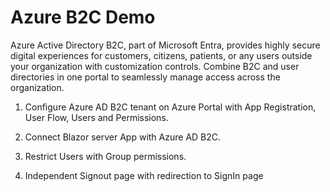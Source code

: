 # Azure B2C Demo

Azure Active Directory B2C, part of Microsoft Entra, provides highly secure digital experiences for customers, citizens, patients, or any users outside your organization with customization controls. Combine B2C and user directories in one portal to seamlessly manage access across the organization.


1. Configure Azure AD B2C  tenant on Azure Portal with App Registration,   User Flow, Users and Permissions.   

2. Connect Blazor server App with Azure AD B2C.

3. Restrict Users with Group permissions.

4. Independent Signout page with redirection to SignIn page  
